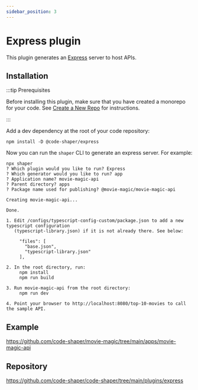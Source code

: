 ```yaml
---
sidebar_position: 3
---
```


# Express plugin

This plugin generates an [Express](https://expressjs.com/) server to host APIs.

## Installation

:::tip Prerequisites

Before installing this plugin, make sure that you have created a monorepo for
your code. See [Create a New Repo](../getting-started/create-a-new-repo.md) for
instructions.

:::

Add a dev dependency at the root of your code repository:

```shell
npm install -D @code-shaper/express
```

Now you can run the `shaper` CLI to generate an express server. For example:

```shell
npx shaper
? Which plugin would you like to run? Express
? Which generator would you like to run? app
? Application name? movie-magic-api
? Parent directory? apps
? Package name used for publishing? @movie-magic/movie-magic-api

Creating movie-magic-api...

Done.

1. Edit /configs/typescript-config-custom/package.json to add a new typescript configuration
   (typescript-library.json) if it is not already there. See below:

     "files": [
       "base.json",
       "typescript-library.json"
     ],

2. In the root directory, run:
     npm install
     npm run build

3. Run movie-magic-api from the root directory:
     npm run dev

4. Point your browser to http://localhost:8080/top-10-movies to call the sample API.
```

## Example

https://github.com/code-shaper/movie-magic/tree/main/apps/movie-magic-api

## Repository

https://github.com/code-shaper/code-shaper/tree/main/plugins/express
